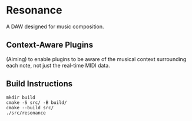 # Resonance
A DAW designed for music composition.

## Context-Aware Plugins
(Aiming) to enable plugins to be aware of the musical context surrounding each note, not just the real-time MIDI data.

## Build Instructions
```
mkdir build
cmake -S src/ -B build/
cmake --build src/
./src/resonance
```
